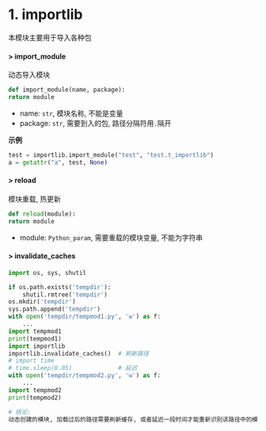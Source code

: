 # 1. importlib

本模块主要用于导入各种包

#### > import_module

动态导入模块

```python
def import_module(name, package):
return module
```

* name: `str`, 模块名称, 不能是变量
* package: `str`, 需要到入的包, 路径分隔符用`.`隔开

**示例**

```python
test = importlib.import_module("test", "test.t_importlib")
a = getattr("a", test, None)
```

#### > reload

模块重载, 热更新

```python
def reload(module):
return module
```

* module: `Python_param`, 需要重载的模块变量, 不能为字符串

#### > invalidate_caches

```python
import os, sys, shutil

if os.path.exists('tempdir'):
    shutil.rmtree('tempdir')
os.mkdir('tempdir')
sys.path.append('tempdir')
with open('tempdir/tempmod1.py', 'w') as f:
    ...
import tempmod1
print(tempmod1)
import importlib
importlib.invalidate_caches()  # 刷新路径
# import time
# time.sleep(0.05)             # 延迟
with open('tempdir/tempmod2.py', 'w') as f:
    ...
import tempmod2
print(tempmod2)

# 结论:
动态创建的模块, 加载过后的路径需要刷新缓存, 或者延迟一段时间才能重新识别该路径中的模块, 具体时间取决于系统
```

